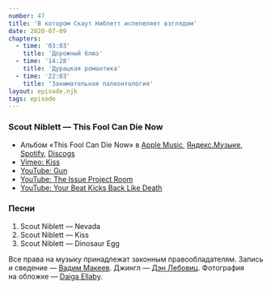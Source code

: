```yaml
---
number: 47
title: 'В котором Скаут Ниблетт испепеляет взглядом'
date: 2020-07-09
chapters:
  - time: '03:03'
    title: 'Дорожный блюз'
  - time: '14:28'
    title: 'Дурацкая романтика'
  - time: '22:03'
    title: 'Занимательная палеонтология'
layout: episode.njk
tags: episode
---
```


### Scout Niblett — This Fool Can Die Now

- Альбом «This Fool Can Die Now» в
  [Apple Music](https://music.apple.com/album/264613507),
  [Яндекс.Музыке](https://music.yandex.ru/album/720528),
  [Spotify](https://open.spotify.com/album/47SjArr0rwl7Pd87i8h8Vi),
  [Discogs](https://www.discogs.com/master/20654)
- [Vimeo: Kiss](https://vimeo.com/342928)
- [YouTube: Gun](https://youtu.be/U_EYmtHbiZ0)
- [YouTube: The Issue Project Room](https://youtu.be/Nfrl6S56VhA)
- [YouTube: Your Beat Kicks Back Like Death](https://youtu.be/DCbP0R6Q_sw)

### Песни

1. Scout Niblett — Nevada
2. Scout Niblett — Kiss
3. Scout Niblett — Dinosaur Egg

Все права на музыку принадлежат законным правообладателям.
Запись и сведение — [Вадим Макеев](https://twitter.com/pepelsbey).
Джингл — [Дэн Лебовиц](https://www.youtube.com/channel/UC38A5qHrlc_Zgua7vL4b96w).
Фотография на обложке — [Daiga Ellaby](https://unsplash.com/photos/eB6RTmE2ky4).
